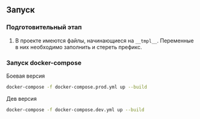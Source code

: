 ## Запуск

### Подготовительный этап

1. В проекте имеются файлы, начинающиеся на `__tmpl__`. Переменные в них необходимо заполнить и стереть префикс.

### Запуск docker-compose

Боевая версия

```sh
docker-compose -f docker-compose.prod.yml up --build
```

Дев версия

```sh
docker-compose -f docker-compose.dev.yml up --build
```
